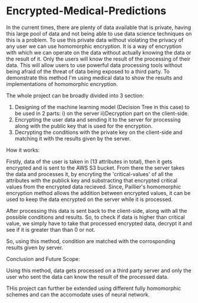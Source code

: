 # Encrypted-Medical-Predictions
In the current times, there are plenty of data available that is private, having this large pool of data and not being able to use data science techniques on this is a problem. 
To use this private data without violating the privacy of any user we can use homomorphic encryption. 
It is a way of encryption with which we can operate on the data without actually knowing the data or the result of it. 
Only the users will know the result of the processing of their data. 
This will allow users to use powerful data processing tools without being afraid of the threat of data being exposed to a third party. 
To demonstrate this method I'm using medical data to show the results and implementations of homomorphic encryption.

The whole project can be broadly divided into 3 section:
  1. Designing of the machine learning model (Decision Tree in this case) to be used in 2 parts: i) on the server ii)Decryption part on the client-side.
  2. Encrypting the user data and sending it to the server for processing along with the public key that is used for the encryption.
  3. Decrypting the conditions with the private key on the client-side and matching it with the results given by the server.
  
 How it works:
 
 Firstly, data of the user is taken in (13 attributes in total), then it gets encrypted and is sent to the AWS S3 bucket.
 From there the server takes the data and processes it, by encryting the 'critical-values' of all the attributes with the publick key and 
 substracting that encrypted critical values from the encrypted data recieved. Since, Paillier's homomorphic encryption method allows the addition between encrypted values,
 it can be used to keep the data encrypted on the server while it is processed.
 
 After processing this data is sent back to the client-side, along with all the possible conditions and results. So, to check if data is higher than critical value, 
 we simply have to take that processed encrypted data, decrypt it and see if it is greater than than 0 or not.
 
 So, using this method, condition are matched with the corrosponding results given by server.
 
 Conclusion and Future Scope:
 
 Using this method, data gets processed on a third party server and only the user who sent the data can know the result of the processed data.
 
 THis project can further be extended using different fully homomorphic schemes and can the accomodate uses of neural network.
